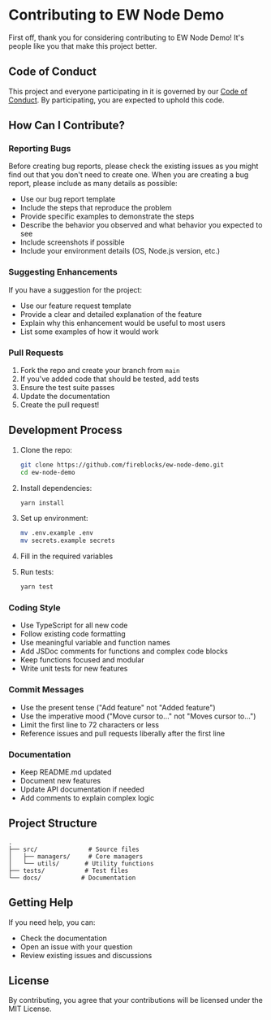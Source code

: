 # Contributing to EW Node Demo

First off, thank you for considering contributing to EW Node Demo! It's people like you that make this project better.

## Code of Conduct

This project and everyone participating in it is governed by our [Code of Conduct](CODE_OF_CONDUCT.md). By participating, you are expected to uphold this code.

## How Can I Contribute?

### Reporting Bugs

Before creating bug reports, please check the existing issues as you might find out that you don't need to create one. When you are creating a bug report, please include as many details as possible:

* Use our bug report template
* Include the steps that reproduce the problem
* Provide specific examples to demonstrate the steps
* Describe the behavior you observed and what behavior you expected to see
* Include screenshots if possible
* Include your environment details (OS, Node.js version, etc.)

### Suggesting Enhancements

If you have a suggestion for the project:

* Use our feature request template
* Provide a clear and detailed explanation of the feature
* Explain why this enhancement would be useful to most users
* List some examples of how it would work

### Pull Requests

1. Fork the repo and create your branch from `main`
2. If you've added code that should be tested, add tests
3. Ensure the test suite passes
4. Update the documentation
5. Create the pull request!

## Development Process

1. Clone the repo:
   ```bash
   git clone https://github.com/fireblocks/ew-node-demo.git
   cd ew-node-demo
   ```

2. Install dependencies:
   ```bash
   yarn install
   ```

3. Set up environment:
   ```bash
   mv .env.example .env
   mv secrets.example secrets
   ```

4. Fill in the required variables

5. Run tests:
   ```bash
   yarn test
   ```

### Coding Style

* Use TypeScript for all new code
* Follow existing code formatting
* Use meaningful variable and function names
* Add JSDoc comments for functions and complex code blocks
* Keep functions focused and modular
* Write unit tests for new features

### Commit Messages

* Use the present tense ("Add feature" not "Added feature")
* Use the imperative mood ("Move cursor to..." not "Moves cursor to...")
* Limit the first line to 72 characters or less
* Reference issues and pull requests liberally after the first line

### Documentation

* Keep README.md updated
* Document new features
* Update API documentation if needed
* Add comments to explain complex logic

## Project Structure

```
.
├── src/              # Source files
│   ├── managers/     # Core managers
│   └── utils/       # Utility functions
├── tests/           # Test files
└── docs/           # Documentation
```

## Getting Help

If you need help, you can:

* Check the documentation
* Open an issue with your question
* Review existing issues and discussions

## License

By contributing, you agree that your contributions will be licensed under the MIT License.